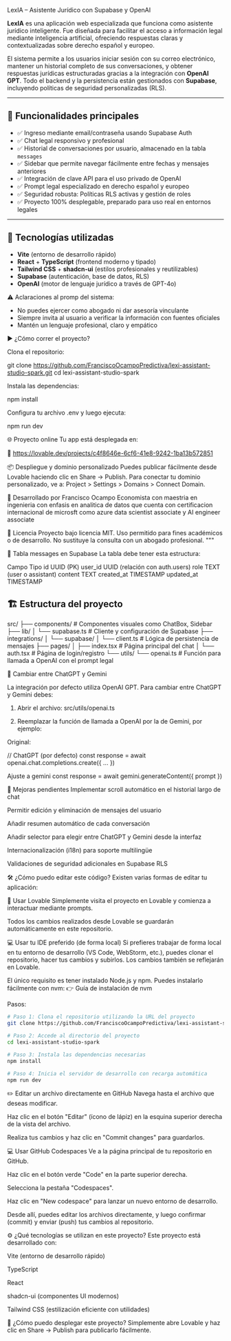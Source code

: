  LexIA – Asistente Jurídico con Supabase y OpenAI

**LexIA** es una aplicación web especializada que funciona como asistente jurídico inteligente. Fue diseñada para facilitar el acceso a información legal mediante inteligencia artificial, ofreciendo respuestas claras y contextualizadas sobre derecho español y europeo.

El sistema permite a los usuarios iniciar sesión con su correo electrónico, mantener un historial completo de sus conversaciones, y obtener respuestas jurídicas estructuradas gracias a la integración con **OpenAI GPT**. Todo el backend y la persistencia están gestionados con **Supabase**, incluyendo políticas de seguridad personalizadas (RLS).

---

## 🧠 Funcionalidades principales

- ✅ Ingreso mediante email/contraseña usando Supabase Auth
- ✅ Chat legal responsivo y profesional
- ✅ Historial de conversaciones por usuario, almacenado en la tabla `messages`
- ✅ Sidebar que permite navegar fácilmente entre fechas y mensajes anteriores
- ✅ Integración de clave API para el uso privado de OpenAI
- ✅ Prompt legal especializado en derecho español y europeo
- ✅ Seguridad robusta: Políticas RLS activas y gestión de roles
- ✅ Proyecto 100% desplegable, preparado para uso real en entornos legales

---

## 🔧 Tecnologías utilizadas

- **Vite** (entorno de desarrollo rápido)
- **React** + **TypeScript** (frontend moderno y tipado)
- **Tailwind CSS** + **shadcn-ui** (estilos profesionales y reutilizables)
- **Supabase** (autenticación, base de datos, RLS)
- **OpenAI** (motor de lenguaje jurídico a través de GPT-4o)


⚠️ Aclaraciones al promp del sistema:
- No puedes ejercer como abogado ni dar asesoría vinculante
- Siempre invita al usuario a verificar la información con fuentes oficiales
- Mantén un lenguaje profesional, claro y empático

▶️ ¿Cómo correr el proyecto?

Clona el repositorio:

git clone https://github.com/FranciscoOcampoPredictiva/lexi-assistant-studio-spark.git
cd lexi-assistant-studio-spark

Instala las dependencias:

npm install

Configura tu archivo .env y luego ejecuta:

npm run dev


🌐 Proyecto online
Tu app está desplegada en:

🔗 https://lovable.dev/projects/c4f8646e-6cf6-41e8-9242-1ba13b572851

📦 Despliegue y dominio personalizado
Puedes publicar fácilmente desde Lovable haciendo clic en Share -> Publish.
Para conectar tu dominio personalizado, ve a: Project > Settings > Domains > Connect Domain.

👤 Desarrollado por
Francisco Ocampo Economista con maestria en ingenieria con enfasis en analitica de datos que cuenta con certificacion internacional de microsft como azure data scientist associate y AI engineer associate  

📄 Licencia
Proyecto bajo licencia MIT. Uso permitido para fines académicos o de desarrollo.
No sustituye la consulta con un abogado profesional.
"""

🧾 Tabla messages en Supabase
La tabla debe tener esta estructura:

Campo    	     Tipo
id	          UUID (PK)
user_id     	UUID (relación con auth.users)
role	        TEXT (user o assistant)
content	      TEXT
created_at	  TIMESTAMP
updated_at	  TIMESTAMP


## 🏗️ Estructura del proyecto

src/
├── components/ # Componentes visuales como ChatBox, Sidebar
├── lib/
│ └── supabase.ts # Cliente y configuración de Supabase
├── integrations/
│ └── supabase/
│ └── client.ts # Lógica de persistencia de mensajes
├── pages/
│ ├── index.tsx # Página principal del chat
│ └── auth.tsx # Página de login/registro
└── utils/
└── openai.ts # Función para llamada a OpenAI con el prompt legal


🔄 Cambiar entre ChatGPT y Gemini

La integración por defecto utiliza OpenAI GPT. Para cambiar entre ChatGPT y Gemini debes:

1. Abrir el archivo:
src/utils/openai.ts

2. Reemplazar la función de llamada a OpenAI por la de Gemini, por ejemplo:

Original: 

// ChatGPT (por defecto)
const response = await openai.chat.completions.create({ ... })

Ajuste a gemini
const response = await gemini.generateContent({ prompt })


🚧 Mejoras pendientes
 Implementar scroll automático en el historial largo de chat

 Permitir edición y eliminación de mensajes del usuario

 Añadir resumen automático de cada conversación

 Añadir selector para elegir entre ChatGPT y Gemini desde la interfaz

 Internacionalización (i18n) para soporte multilingüe

 Validaciones de seguridad adicionales en Supabase RLS



🛠️ ¿Cómo puedo editar este código?
Existen varias formas de editar tu aplicación:

🔧 Usar Lovable
Simplemente visita el proyecto en Lovable y comienza a interactuar mediante prompts.

Todos los cambios realizados desde Lovable se guardarán automáticamente en este repositorio.

💻 Usar tu IDE preferido (de forma local)
Si prefieres trabajar de forma local en tu entorno de desarrollo (VS Code, WebStorm, etc.), puedes clonar el repositorio, hacer tus cambios y subirlos.
Los cambios también se reflejarán en Lovable.

El único requisito es tener instalado Node.js y npm.
Puedes instalarlo fácilmente con nvm:
👉 Guía de instalación de nvm

Pasos:

```sh
# Paso 1: Clona el repositorio utilizando la URL del proyecto
git clone https://github.com/FranciscoOcampoPredictiva/lexi-assistant-studio-spark.git

# Paso 2: Accede al directorio del proyecto
cd lexi-assistant-studio-spark

# Paso 3: Instala las dependencias necesarias
npm install

# Paso 4: Inicia el servidor de desarrollo con recarga automática
npm run dev

```

✏️ Editar un archivo directamente en GitHub
Navega hasta el archivo que deseas modificar.

Haz clic en el botón "Editar" (ícono de lápiz) en la esquina superior derecha de la vista del archivo.

Realiza tus cambios y haz clic en "Commit changes" para guardarlos.

💻 Usar GitHub Codespaces
Ve a la página principal de tu repositorio en GitHub.

Haz clic en el botón verde "Code" en la parte superior derecha.

Selecciona la pestaña "Codespaces".

Haz clic en "New codespace" para lanzar un nuevo entorno de desarrollo.

Desde allí, puedes editar los archivos directamente, y luego confirmar (commit) y enviar (push) tus cambios al repositorio.

⚙️ ¿Qué tecnologías se utilizan en este proyecto?
Este proyecto está desarrollado con:

Vite (entorno de desarrollo rápido)

TypeScript

React

shadcn-ui (componentes UI modernos)

Tailwind CSS (estilización eficiente con utilidades)

🚀 ¿Cómo puedo desplegar este proyecto?
Simplemente abre Lovable y haz clic en Share → Publish para publicarlo fácilmente.

